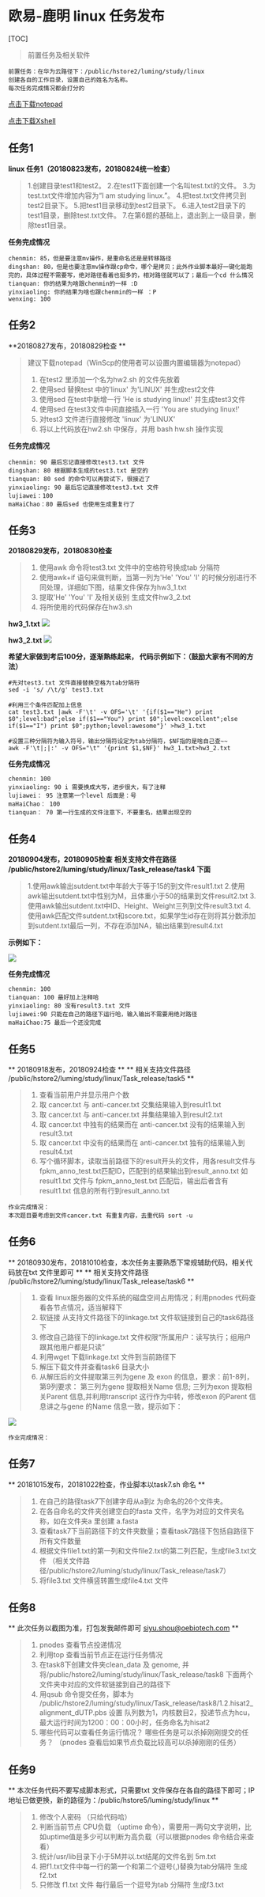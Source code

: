 # 欧易-鹿明 linux 任务发布

[TOC]

> 前置任务及相关软件


```
前置任务：在华为云路径下：/public/hstore2/luming/study/linux
创建各自的工作目录，设置自己的姓名为名称。
每次任务完成情况都会打分的
```

[点击下载notepad]( https://pc.qq.com/detail/0/detail_1300.html)

[点击下载Xshell](https://pc.qq.com/detail/4/detail_2644.html)


## 任务1


**linux 任务1（20180823发布，20180824统一检查）**

>1.创建目录test1和test2。
>2.在test1下面创建一个名叫test.txt的文件。
>3.为test.txt文件增加内容为“I am studying linux.”。
>4.把test.txt文件拷贝到test2目录下。
>5.把test1目录移动到test2目录下。
>6.进入test2目录下的test1目录，删除test.txt文件。
>7.在第6题的基础上，退出到上一级目录，删除test1目录。


**任务完成情况**

```
chenmin: 85，但是要注意mv操作，是重命名还是是转移路径
dingshan: 80，但是也要注意mv操作跟cp命令，哪个是拷贝；此外作业脚本最好一键化能跑完的，具体过程不需要写，绝对路径看着也挺多的，相对路径就可以了；最后一个cd 什么情况
tianquan: 你的结果为啥跟chenmin的一样 :D
yinxiaoling: 你的结果为啥也跟chenmin的一样 ：P
wenxing: 100
```

## 任务2

**20180827发布，20180829检查 **


>建议下载notepad（WinScp的使用者可以设置内置编辑器为notepad）
>1. 在test2 里添加一个名为hw2.sh 的文件先放着
>2. 使用sed 替换test 中的'linux' 为'LINUX' 并生成test2文件
>3. 使用sed 在test中新增一行 'He is studying linux!' 并生成test3文件
>4. 使用sed 在test3文件中间直接插入一行 'You are studying linux!' 
>5. 对test3 文件进行直接修改 'linux' 为'LINUX' 
>6. 将以上代码放在hw2.sh 中保存，并用 bash hw.sh 操作实现


**任务完成情况**

```
chenmin: 90 最后忘记直接修改test3.txt 文件
dingshan: 80 根据脚本生成的test3.txt 是空的
tianquan: 80 sed 的命令可以再尝试下，很接近了
yinxiaoling: 90 最后忘记直接修改test3.txt 文件 
lujiawei：100
maHaiChao：80 最后sed 也使用生成重复行了
```

## 任务3

**20180829发布，20180830检查**

>1. 使用awk 命令将test3.txt 文件中的空格符号换成tab 分隔符
>2. 使用awk+if 语句来做判断，当第一列为'He' 'You' 'I' 的时候分别进行不同处理，详细如下图，结果文件保存为hw3_1.txt
>3. 提取'He' 'You' 'I' 及相关级别 生成文件hw3_2.txt
>4. 将所使用的代码保存在hw3.sh 


**hw3_1.txt**
![](http://p5v6ynkbf.bkt.clouddn.com/18-8-29/62444597.jpg)

**hw3_2.txt**
![](http://p5v6ynkbf.bkt.clouddn.com/18-8-29/55437660.jpg)

**希望大家做到考后100分，逐渐熟练起来， 代码示例如下：（鼓励大家有不同的方法）** 

```
#先对test3.txt 文件直接替换空格为tab分隔符
sed -i 's/ /\t/g' test3.txt

#利用三个条件匹配加上信息
cat test3.txt |awk -F'\t' -v OFS='\t' '{if($1=="He") print $0";level:bad";else if($1=="You") print $0";level:excellent";else if($1=="I") print $0";python;level:awesome"}' >hw3_1.txt

#设置三种分隔符为输入符号，输出分隔符设定为tab分隔符，$NF指的是啥自己查~~
awk -F'\t|;|:' -v OFS="\t" '{print $1,$NF}' hw3_1.txt>hw3_2.txt
```
**任务完成情况**

```
chenmin: 100
yinxiaoling: 90 i 需要换成大写，进步很大，有了注释
lujiawei： 95 注意第一个level 后面是：号
maHaiChao： 100
tianquan： 70 第一行生成的文件注意下，不要重名，结果出现空的
```

## 任务4

**20180904发布，20180905检查**
**相关支持文件在路径 /public/hstore2/luming/study/linux/Task_release/task4 下面**


>1.使用awk输出sutdent.txt中年龄大于等于15的到文件result1.txt
>2.使用awk输出sutdent.txt中性别为M，且体重小于50的结果到文件result2.txt
>3.使用awk输出sutdent.txt中ID、Height、Weight三列到文件result3.txt
>4.使用awk匹配文件sutdent.txt和score.txt，如果学生id存在则将其分数添加到sutdent.txt最后一列，不存在添加NA，输出结果到result4.txt


**示例如下：**

![](http://p5v6ynkbf.bkt.clouddn.com/18-9-5/58913642.jpg)

**任务完成情况**

```
chenmin: 100
tianquan: 100 最好加上注释哈
yinxiaoling: 80 没有result3.txt 文件
lujiawei:90 只能在自己的路径下运行哈，输入输出不需要用绝对路径
maHaiChao:75 最后一个还没完成
```

## 任务5

** 20180918发布，20180924检查 **
** 相关支持文件路径 /public/hstore2/luming/study/linux/Task_release/task5  **


>1. 查看当前用户并显示用户个数
>2. 取 cancer.txt 与 anti-cancer.txt 交集结果输入到result1.txt
>3. 取 cancer.txt 与 anti-cancer.txt 并集结果输入到result2.txt
>4. 取 cancer.txt 中独有的结果而在 anti-cancer.txt 没有的结果输入到result3.txt
>5. 取 cancer.txt 中没有的结果而在 anti-cancer.txt 独有的结果输入到result4.txt
>6. 写个循环脚本，读取当前路径下的result开头的文件，用各result文件与 fpkm_anno_test.txt匹配ID，匹配到的结果输出到result_anno.txt
如result1.txt 文件与 fpkm_anno_test.txt 匹配后，输出后者含有result1.txt 信息的所有行到result_anno.txt


```
作业完成情况：
本次题目要考虑到文件cancer.txt 有重复内容，去重代码 sort -u

```

## 任务6

** 20180930发布，20181010检查，本次任务主要熟悉下常规辅助代码，相关代码放在txt 文件里即可 **
** 相关支持文件路径 /public/hstore2/luming/study/linux/Task_release/task6 **

>1. 查看  linux服务器的文件系统的磁盘空间占用情况；利用pnodes 代码查看各节点情况，适当解释下
>2. 软链接  从支持文件路径下的linkage.txt 文件软链接到自己的task6路径下
>3. 修改自己路径下的linkage.txt 文件权限“所属用户：读写执行；组用户跟其他用户都是只读”
>4. 利用wget 下载linkage.txt 文件到当前路径下
>5. 解压下载文件并查看task6 目录大小
>6. 从解压后的文件提取第三列为gene 及 exon 的信息，要求：前1-8列，第9列要求：
>第三列为gene 提取相关Name 信息; 三列为exon 提取相关Parent 信息,并利用transcript 这行作为中转，修改exon 的Parent 信息讲之与gene 的Name 信息一致，提示如下：


![](http://p5o85qxhq.bkt.clouddn.com/18-9-30/89310848.jpg)

```
作业完成情况：
```


## 任务7

** 20181015发布，20181022检查，作业脚本以task7.sh 命名 **

>1. 在自己的路径task7下创建字母从a到z 为命名的26个文件夹。
>2. 在各自命名的文件夹创建空白的fasta 文件，名字为对应的文件夹名称，如在文件夹a 里创建 a.fasta 
>3. 查看task7下当前路径下的文件夹数量；查看task7路径下包括自路径下所有文件数量
>4. 根据文件file1.txt的第一列和文件file2.txt的第二列匹配，生成file3.txt文件 （相关文件路径/public/hstore2/luming/study/linux/Task_release/task7）
>5. 将file3.txt 文件横竖转置生成file4.txt 文件


## 任务8

** 此次任务以截图为准，打包发我邮件即可 siyu.shou@oebiotech.com **

>1. pnodes 查看节点投递情况
>2. 利用top 查看当前节点正在运行任务情况
>3. 在task8下创建文件夹clean_data 及 genome, 并将/public/hstore2/luming/study/linux/Task_release/task8 下面两个文件夹中对应的文件软链接到自己的路径下
>4. 用qsub 命令提交任务，脚本为 /public/hstore2/luming/study/linux/Task_release/task8/1.2.hisat2_alignment_dUTP.pbs
设置 队列数为1，内核数目2，投递节点为hcu，最大运行时间为1200：00：00小时，任务命名为hisat2
>5. 哪些代码可以查看任务运行情况？ 哪些任务是可以杀掉刚刚提交的任务？ （pnodes 查看后如果节点负载比较高可以杀掉刚刚的任务）


## 任务9

** 本次任务代码不要写成脚本形式，只需要txt 文件保存在各自的路径下即可；IP地址已做更换，新的路径为：/public/hstore5/luming/study/linux   ** 



>1. 修改个人密码 （只给代码哈）
>2. 判断当前节点 CPU负载 （uptime 命令），需要用一两句文字说明，比如uptime值是多少可以判断为高负载（可以根据pnodes 命令结合来查看）
>3. 统计/usr/lib目录下小于5M并以.txt结尾的文件名到 5m.txt
>4. 把f1.txt文件中每一行的第一个和第二个逗号(,)替换为tab分隔符 生成f2.txt
>5. 只修改 f1.txt 文件 每行最后一个逗号为tab 分隔符 生成f3.txt